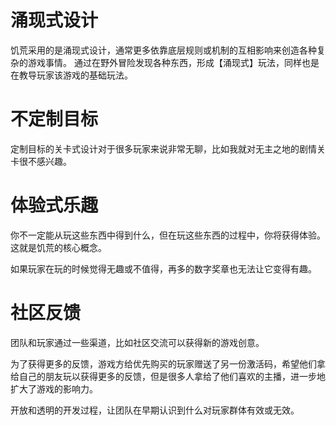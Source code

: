 # 涌现式设计
饥荒采用的是涌现式设计，通常更多依靠底层规则或机制的互相影响来创造各种复杂的游戏事情。
通过在野外冒险发现各种东西，形成【涌现式】玩法，同样也是在教导玩家该游戏的基础玩法。

# 不定制目标
定制目标的关卡式设计对于很多玩家来说非常无聊，比如我就对无主之地的剧情关卡很不感兴趣。

# 体验式乐趣
你不一定能从玩这些东西中得到什么，但在玩这些东西的过程中，你将获得体验。这就是饥荒的核心概念。

如果玩家在玩的时候觉得无趣或不值得，再多的数字奖章也无法让它变得有趣。

# 社区反馈
团队和玩家通过一些渠道，比如社区交流可以获得新的游戏创意。

为了获得更多的反馈，游戏方给优先购买的玩家赠送了另一份激活码，希望他们拿给自己的朋友玩以获得更多的反馈，但是很多人拿给了他们喜欢的主播，进一步地扩大了游戏的影响力。

开放和透明的开发过程，让团队在早期认识到什么对玩家群体有效或无效。